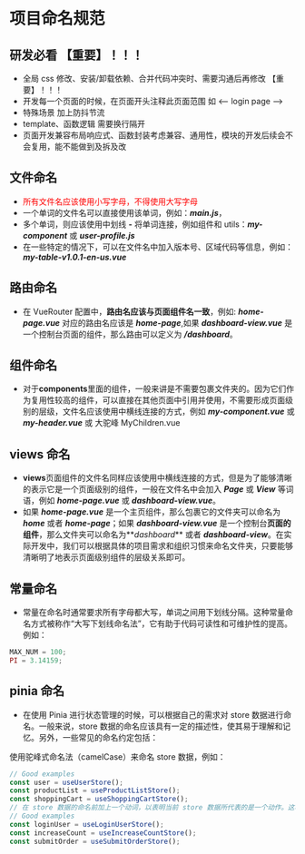 # 项目命名规范

## 研发必看 【重要】！！！

- 全局 css 修改、安装/卸载依赖、合并代码冲突时、需要沟通后再修改 【重要】！！！
- 开发每一个页面的时候，在页面开头注释此页面范围 如 <-- login page -->
- 特殊场景 加上防抖节流
- template、函数逻辑 需要换行隔开
- 页面开发兼容布局响应式、函数封装考虑兼容、通用性，模块的开发后续会不会复用，能不能做到及拆及改

## 文件命名

- <div style="color:red">所有文件名应该使用小写字母，不得使用大写字母</div>
- 一个单词的文件名可以直接使用该单词，例如：**_main.js_**，
- 多个单词，则应该使用中划线 **-** 将单词连接，例如组件和 utils：**_my-component_** 或 **_user-profile.js_**
- 在一些特定的情况下，可以在文件名中加入版本号、区域代码等信息，例如：**_my-table-v1.0.1-en-us.vue_**

## 路由命名

- 在 VueRouter 配置中，**路由名应该与页面组件名一致**，例如: **_home-page.vue_** 对应的路由名应该是 **_home-page_**,如果 **_dashboard-view.vue_** 是一个控制台页面的组件，那么路由可以定义为 **_/dashboard_**。

## 组件命名

- 对于**components**里面的组件，一般来讲是不需要包裹文件夹的。因为它们作为复用性较高的组件，可以直接在其他页面中引用并使用，不需要形成页面级别的层级，文件名应该使用中横线连接的方式，例如 **_my-component.vue_** 或 **_my-header.vue_** 或 大驼峰 MyChildren.vue

## views 命名

- **views**页面组件的文件名同样应该使用中横线连接的方式，但是为了能够清晰的表示它是一个页面级别的组件，一般在文件名中会加入 **_Page_** 或 **_View_** 等词语，例如 **_home-page.vue_** 或 **_dashboard-view.vue_**。
- 如果 **_home-page.vue_** 是一个主页组件，那么包裹它的文件夹可以命名为 **_home_** 或者 **_home-page_**；如果 **_dashboard-view.vue_** 是一个控制台**页面的组件**，那么文件夹可以命名为**_dashboard_** 或者 **_dashboard-view_**。在实际开发中，我们可以根据具体的项目需求和组织习惯来命名文件夹，只要能够清晰明了地表示页面级别组件的层级关系即可。

## 常量命名

- 常量在命名时通常要求所有字母都大写，单词之间用下划线分隔。这种常量命名方式被称作“大写下划线命名法”，它有助于代码可读性和可维护性的提高。例如：

```javascript
MAX_NUM = 100;
PI = 3.14159;
```

## pinia 命名

- 在使用 Pinia 进行状态管理的时候，可以根据自己的需求对 store 数据进行命名。一般来说，store 数据的命名应该具有一定的描述性，使其易于理解和记忆。另外，一些常见的命名约定包括：

使用驼峰式命名法（camelCase）来命名 store 数据，例如：

```javascript
// Good examples
const user = useUserStore();
const productList = useProductListStore();
const shoppingCart = useShoppingCartStore();
// 在 store 数据的命名前加上一个动词，以表明当前 store 数据所代表的是一个动作。这种命名方式可以更好地描述 store 数据的作用和目的，例如：
// Good examples
const loginUser = useLoginUserStore();
const increaseCount = useIncreaseCountStore();
const submitOrder = useSubmitOrderStore();
```
